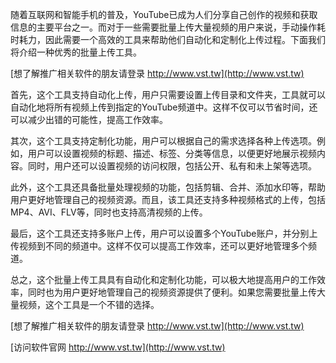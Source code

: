 随着互联网和智能手机的普及，YouTube已成为人们分享自己创作的视频和获取信息的主要平台之一。而对于一些需要批量上传大量视频的用户来说，手动操作耗时耗力，因此需要一个高效的工具来帮助他们自动化和定制化上传过程。下面我们将介绍一种优秀的批量上传工具。

[想了解推广相关软件的朋友请登录 http://www.vst.tw](http://www.vst.tw)

首先，这个工具支持自动化上传，用户只需要设置上传目录和文件夹，工具就可以自动化地将所有视频上传到指定的YouTube频道中。这样不仅可以节省时间，还可以减少出错的可能性，提高工作效率。

其次，这个工具支持定制化功能，用户可以根据自己的需求选择各种上传选项。例如，用户可以设置视频的标题、描述、标签、分类等信息，以便更好地展示视频内容。同时，用户还可以设置视频的访问权限，包括公开、私有和未上架等选项。

此外，这个工具还具备批量处理视频的功能，包括剪辑、合并、添加水印等，帮助用户更好地管理自己的视频资源。而且，该工具还支持多种视频格式的上传，包括MP4、AVI、FLV等，同时也支持高清视频的上传。

最后，这个工具还支持多账户上传，用户可以设置多个YouTube账户，并分别上传视频到不同的频道中。这样不仅可以提高工作效率，还可以更好地管理多个频道。

总之，这个批量上传工具具有自动化和定制化功能，可以极大地提高用户的工作效率，同时也为用户更好地管理自己的视频资源提供了便利。如果您需要批量上传大量视频，这个工具是一个不错的选择。

[想了解推广相关软件的朋友请登录 http://www.vst.tw](http://www.vst.tw)


[访问软件官网 http://www.vst.tw](http://www.vst.tw)
